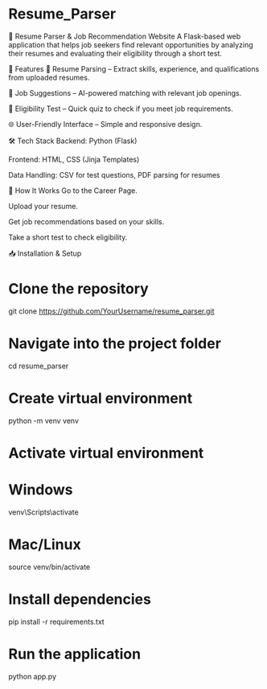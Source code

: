# Resume_Parser
📄 Resume Parser & Job Recommendation Website
A Flask-based web application that helps job seekers find relevant opportunities by analyzing their resumes and evaluating their eligibility through a short test.

🚀 Features
📂 Resume Parsing – Extract skills, experience, and qualifications from uploaded resumes.

💼 Job Suggestions – AI-powered matching with relevant job openings.

📝 Eligibility Test – Quick quiz to check if you meet job requirements.

🌐 User-Friendly Interface – Simple and responsive design.

🛠 Tech Stack
Backend: Python (Flask)

Frontend: HTML, CSS (Jinja Templates)

Data Handling: CSV for test questions, PDF parsing for resumes

📌 How It Works
Go to the Career Page.

Upload your resume.

Get job recommendations based on your skills.

Take a short test to check eligibility.

📥 Installation & Setup

# Clone the repository
git clone https://github.com/YourUsername/resume_parser.git

# Navigate into the project folder
cd resume_parser

# Create virtual environment
python -m venv venv

# Activate virtual environment
# Windows
venv\Scripts\activate
# Mac/Linux
source venv/bin/activate

# Install dependencies
pip install -r requirements.txt

# Run the application
python app.py
